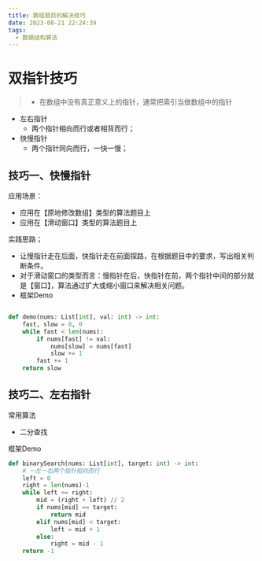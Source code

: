 ```yaml
---
title: 数组题目的解决技巧
date: 2023-08-21 22:24:39
tags:
  - 数据结构算法
---
```

# 双指针技巧
> - 在数组中没有真正意义上的指针，通常把索引当做数组中的指针

- 左右指针
   - 两个指针相向而行或者相背而行；
- 快慢指针
   - 两个指针同向而行，一快一慢；

## 技巧一、快慢指针
应用场景：

- 应用在【原地修改数组】类型的算法题目上
- 应用在【滑动窗口】类型的算法题目上

实践思路；

- 让慢指针走在后面，快指针走在前面探路，在根据题目中的要求，写出相关判断条件。
- 对于滑动窗口的类型而言：慢指针在后，快指针在前，两个指针中间的部分就是【窗口】，算法通过扩大或缩小窗口来解决相关问题。
- 框架Demo
```python

def demo(nums: List[int], val: int) -> int:
    fast, slow = 0, 0
    while fast < len(nums):
        if nums[fast] != val:
            nums[slow] = nums[fast]
            slow += 1
        fast += 1
    return slow
```
## 技巧二、左右指针
常用算法

- 二分查找

框架Demo
```python
def binarySearch(nums: List[int], target: int) -> int:
    # 一左一右两个指针相向而行
    left = 0
    right = len(nums)-1
    while left <= right:
        mid = (right + left) // 2
        if nums[mid] == target:
            return mid 
        elif nums[mid] < target:
            left = mid + 1
        else:
            right = mid - 1
    return -1
```
